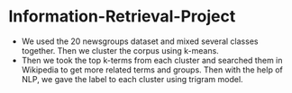 # Information-Retrieval-Project
- We used the 20 newsgroups dataset and mixed several classes together. Then we cluster the corpus using k-means.
- Then we took the top k-terms from each cluster and searched them in Wikipedia to get more related terms and groups. Then with the help of NLP, we gave the label to each cluster using trigram model.